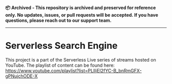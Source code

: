 **📦 Archived - This repository is archived and preserved for reference only. No updates, issues, or pull requests will be accepted. If you have questions, please reach out to our support team.**

---

# Serverless Search Engine

This project is a part of the Serverless Live series of streams hosted on YouTube. The playlist of content can be found here: https://www.youtube.com/playlist?list=PLIIjEI2fYC-B_bnRmGFX-gPNujchODE-X
